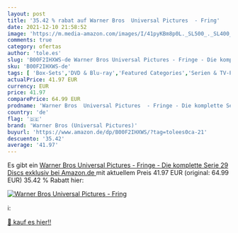 ```yaml
---
layout: post
title: '35.42 % rabat auf Warner Bros  Universal Pictures  - Fring'
date: 2021-12-10 21:58:52
image: 'https://m.media-amazon.com/images/I/41pyKBm8p0L._SL500_._SL400_.jpg'
comments: true
category: ofertas
author: 'tole.es'
slug: 'B00F2IHXWS-de Warner Bros Universal Pictures - Fringe - Die komplette...'
sku: 'B00F2IHXWS-de'
tags: [ 'Box-Sets','DVD & Blu-ray','Featured Categories','Serien & TV-Produktionen','warner bros (universal pictures)', ]
actualPrice: 41.97 EUR
currency: EUR
price: 41.97
comparePrice: 64.99 EUR
prodname: 'Warner Bros  Universal Pictures  - Fringe - Die komplette Serie  29 Discs   exklusiv bei Amazon.de '
country: 'de'
flag: '🇩🇪'
brand: 'Warner Bros (Universal Pictures)'
buyurl: 'https://www.amazon.de/dp/B00F2IHXWS/?tag=tolees0ca-21'
descuento: '35.42'
average: '41.97'
---
```


Es gibt ein [Warner Bros  Universal Pictures  - Fringe - Die komplette Serie  29 Discs   exklusiv bei Amazon.de ](https://www.amazon.de/dp/B00F2IHXWS/?tag=tolees0ca-21) mit aktuellem Preis 41.97 EUR (original: 64.99 EUR) 35.42 % Rabatt hier:

[![Warner Bros  Universal Pictures  - Fring](https://m.media-amazon.com/images/I/41pyKBm8p0L._SL500_._SL400_.jpg)](https://www.amazon.de/dp/B00F2IHXWS/?tag=tolees0ca-21)

ℹ️:


[🛒 kauf es hier!!](https://www.amazon.de/dp/B00F2IHXWS/?tag=tolees0ca-21)
